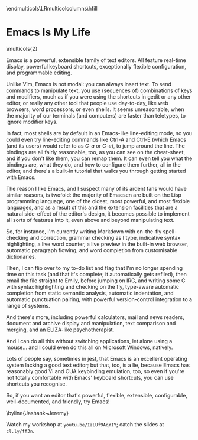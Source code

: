 \endmulticols\LRmulticolcolumns\hfill

Emacs Is My Life
================

\multicols{2}

Emacs is a powerful, extensible family of text editors.  All feature
real-time display, powerful keyboard shortcuts, exceptionally flexible
configuration, and programmable editing.

Unlike Vim, Emacs is not modal: you can always insert text.  To send
commands to manipulate text, you use (sequences of) combinations of
keys and modifiers, much as if you were using the shortcuts in gedit
or any other editor, or really any other tool that people use
day-to-day, like web browsers, word processors, or even shells.  It
seems unreasonable, when the majority of our terminals (and computers)
are faster than teletypes, to ignore modifier keys.

In fact, most shells are by default in an Emacs-like line-editing
mode, so you could even try line-editing commands like Ctrl-A and
Ctrl-E (which Emacs (and its users) would refer to as _C-a_ or _C-e_),
to jump around the line.  The bindings are all fairly reasonable, too,
as you can see on the cheat-sheet, and if you don't like them, you can
remap them.  It can even tell you what the bindings are, what they do,
and how to configure them further, all in the editor, and there's a
built-in tutorial that walks you through getting started with Emacs.

The reason I like Emacs, and I suspect many of its ardent fans would
have similar reasons, is twofold: the majority of Emacsen are built on
the Lisp programming language, one of the oldest, most powerful, and
most flexible languages, and as a result of this and the extension
facilities that are a natural side-effect of the editor's design, it
becomes possible to implement all sorts of features into it, even
above and beyond manipulating text.

So, for instance, I'm currently writing Markdown with on-the-fly
spell-checking and correction, grammar checking as I type, indicative
syntax highlighting, a live word counter, a live preview in the
built-in web browser, automatic paragraph flowing, and word completion
from customisable dictionaries.

Then, I can flip over to my to-do list and flag that I'm no longer
spending time on this task (and that it's complete; it automatically
gets refiled), then email the file straight to Emily, before jumping
on IRC, and writing some C with syntax highlighting and checking on
the fly, type-aware automatic completion from static semantic
analysis, automatic indentation, and automatic punctuation pairing,
with powerful version-control integration to a range of systems.

And there's more, including powerful calculators, mail and news
readers, document and archive display and manipulation, text
comparison and merging, and an ELIZA-like psychotherapist.

And I can do all this without switching applications, let alone using
a mouse... and I could even do this all on Microsoft Windows,
natively.

Lots of people say, sometimes in jest, that Emacs is an excellent
operating system lacking a good text editor; but that, too, is a lie,
because Emacs has reasonably good Vi and CUA keybinding emulation,
too, so even if you're not totally comfortable with Emacs' keyboard
shortcuts, you can use shortcuts you recognise.

So, if you want an editor that's powerful, flexible, extensible,
configurable, well-documented, and friendly, try Emacs!

\byline{Jashank~Jeremy}

Watch my workshop at `youtu.be/IzLUf9AqY1Y`;
catch the slides at `cl.ly/ff3n`.
